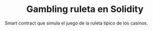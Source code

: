 <h1 align="center"> Gambling ruleta en Solidity </h1>
Smart contract que simula el juego de la ruleta típico de los casinos.
